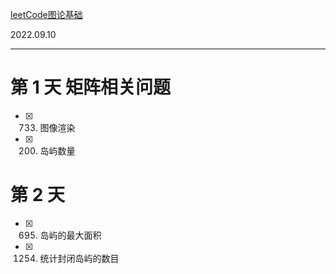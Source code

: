 [leetCode图论基础](https://leetcode.cn/study-plan/graph/?progress=zz9xwk2)

2022.09.10

--- 
# 第 1 天 矩阵相关问题
- [x] 733. 图像渲染
- [x] 200. 岛屿数量

# 第 2 天 
- [x] 695. 岛屿的最大面积
- [x] 1254. 统计封闭岛屿的数目
